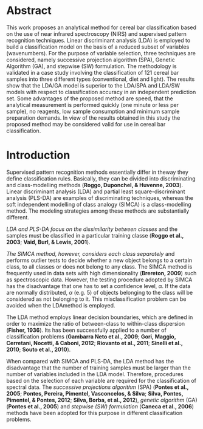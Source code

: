 # Abstract 

This work proposes an analytical method for cereal bar classification based on the use of near infrared spectroscopy (NIRS) and supervised pattern recognition techniques. 
Linear discriminant analysis (LDA) is employed to build a classification model on the basis of a reduced subset of variables (wavenumbers). 
For the purpose of variable selection, three techniques are considered, namely successive projection algorithm (SPA), Genetic Algorithm (GA), and stepwise (SW) formulation. 
The methodology is validated in a case study involving the classification of 121 cereal bar samples into three different types (conventional, diet and light). 
The results show that the LDA/GA model is superior to the LDA/SPA and LDA/SW models with respect to classification accuracy in an independent prediction set. 
Some advantages of the proposed method are speed, that the analytical measurement is performed quickly (one minute or less per sample), no reagents, low sample consumption and minimum sample preparation demands. 
In view of the results obtained in this study the proposed method may be considered valid for use in cereal bar classification.

# Introduction 

Supervised pattern recognition methods essentially differ in theway they define classification rules. 
Basically, they can be divided into discriminating and class-modelling methods (**Roggo, Duponchel, & Huvenne, 2003**). 
Linear discriminant analysis (LDA) and partial least square-discriminant analysis (PLS-DA) are examples of discriminating techniques, whereas the soft independent modelling of class analogy (SIMCA) is a class-modelling method. 
The modeling strategies among these methods are substantially different. 

*LDA and PLS-DA focus on the dissimilarity between classes* and the samples must be classified in a particular training classe (**Roggo et al., 2003**; **Vaid, Burl, & Lewis, 2001**). 

*The SIMCA method, however, considers each class separately* and performs outlier tests to decide whether a new object belongs to a certain class, to all classes or does not belong to any class. 
The SIMCA method is frequently used in data sets with high dimensionality (**Brereton, 2009**) such as spectroscopic data. 
However, the testing procedure adopted by SIMCA has the disadvantage that one has to set a confidence level, $\alpha$. 
If the data are normally distributed, $\alpha %$ (e.g. $5%$) of objects belonging to the class will be considered as not belonging to it. 
This misclassification problem can be avoided when the LDAmethod is employed. 

The LDA method employs linear decision boundaries, which are defined in order to maximize the ratio of between-class to within-class dispersion (**Fisher, 1936**). 
Its has been successfully applied to a number of classification problems (**Gambarra Neto et al., 2009**; **Gori, Maggio, Cerretani, Nocetti, & Caboni, 2012**; **Riovanto et al., 2011**; **Sinelli et al., 2010**; **Souto et al., 2010**). 

When compared with SIMCA and PLS-DA, the LDA method has the disadvantage that the number of training samples must be larger than the number of variables included in the LDA model. 
Therefore, procedures based on the selection of each variable are required for the classification of spectral data. 
The *successive projections algorithm* (SPA) (**Pontes et al., 2005**; **Pontes, Pereira, Pimentel, Vasconcelos, & Silva**; **Silva, Pontes, Pimentel, & Pontes, 2012**; **Silva, Borba, et al., 2012**), *genetic algorithm* (GA) (**Pontes et al., 2005**) and *stepwise (SW) formulation* (**Caneca et al., 2006**) methods have been adopted for this purpose in different classification problems.